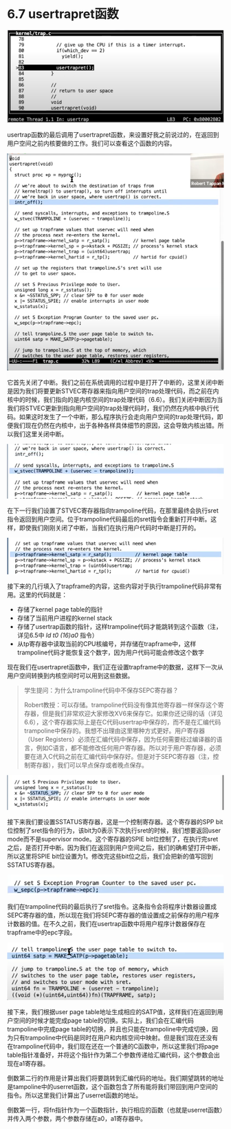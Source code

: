 # 6.7 usertrapret函数

![](../gitbook/assets/image%20%28235%29.png)

usertrap函数的最后调用了usertrapret函数，来设置好我之前说过的，在返回到用户空间之前内核要做的工作。我们可以查看这个函数的内容。

![](../gitbook/assets/image%20%28251%29.png)

它首先关闭了中断。我们之前在系统调用的过程中是打开了中断的，这里关闭中断是因为我们将要更新STVEC寄存器来指向用户空间的trap处理代码，而之前在内核中的时候，我们指向的是内核空间的trap处理代码（6.6）。我们关闭中断因为当我们将STVEC更新到指向用户空间的trap处理代码时，我们仍然在内核中执行代码。如果这时发生了一个中断，那么程序执行会走向用户空间的trap处理代码，即便我们现在仍然在内核中，出于各种各样具体细节的原因，这会导致内核出错。所以我们这里关闭中断。

![](../gitbook/assets/image%20%28278%29.png)

在下一行我们设置了STVEC寄存器指向trampoline代码，在那里最终会执行sret指令返回到用户空间。位于trampoline代码最后的sret指令会重新打开中断。这样，即使我们刚刚关闭了中断，当我们在执行用户代码时中断是打开的。

![](../gitbook/assets/image%20%28223%29.png)

接下来的几行填入了trapframe的内容，这些内容对于执行trampoline代码非常有用。这里的代码就是：

* 存储了kernel page table的指针
* 存储了当前用户进程的kernel stack
* 存储了usertrap函数的指针，这样trampoline代码才能跳转到这个函数（注，详见6.5中 _ld t0 \(16\)a0_ 指令）
* 从tp寄存器中读取当前的CPU核编号，并存储在trapframe中，这样trampoline代码才能恢复这个数字，因为用户代码可能会修改这个数字

现在我们在usertrapret函数中，我们正在设置trapframe中的数据，这样下一次从用户空间转换到内核空间时可以用到这些数据。

> 学生提问：为什么trampoline代码中不保存SEPC寄存器？
>
> Robert教授：可以存储。trampoline代码没有像其他寄存器一样保存这个寄存器，但是我们非常欢迎大家修改XV6来保存它。如果你还记得的话（详见6.6），这个寄存器实际上是在C代码usertrap中保存的，而不是在汇编代码trampoline中保存的。我想不出理由这里哪种方式更好。用户寄存器（User Registers）必须在汇编代码中保存，因为任何需要经过编译器的语言，例如C语言，都不能修改任何用户寄存器。所以对于用户寄存器，必须要在进入C代码之前在汇编代码中保存好。但是对于SEPC寄存器（注，控制寄存器），我们可以早点保存或者晚点保存。

![](../gitbook/assets/image%20%28341%29.png)

接下来我们要设置SSTATUS寄存器，这是一个控制寄存器。这个寄存器的SPP bit位控制了sret指令的行为，该bit为0表示下次执行sret的时候，我们想要返回user mode而不是supervisor mode。这个寄存器的SPIE bit位控制了，在执行完sret之后，是否打开中断。因为我们在返回到用户空间之后，我们的确希望打开中断，所以这里将SPIE bit位设置为1。修改完这些bit位之后，我们会把新的值写回到SSTATUS寄存器。

![](../gitbook/assets/image%20%28301%29.png)

我们在trampoline代码的最后执行了sret指令。这条指令会将程序计数器设置成SEPC寄存器的值，所以现在我们将SEPC寄存器的值设置成之前保存的用户程序计数器的值。在不久之前，我们在usertrap函数中将用户程序计数器保存在trapframe中的epc字段。

![](../gitbook/assets/image%20%28348%29.png)

接下来，我们根据user page table地址生成相应的SATP值，这样我们在返回到用户空间的时候才能完成page table的切换。实际上，我们会在汇编代码trampoline中完成page table的切换，并且也只能在trampoline中完成切换，因为只有trampoline中代码是同时在用户和内核空间中映射。但是我们现在还没有在trampoline代码中，我们现在还在一个普通的C函数中，所以这里我们将page table指针准备好，并将这个指针作为第二个参数传递给汇编代码，这个参数会出现在a1寄存器。

倒数第二行的作用是计算出我们将要跳转到汇编代码的地址。我们期望跳转的地址是tampoline中的userret函数，这个函数包含了所有能将我们带回到用户空间的指令。所以这里我们计算出了userret函数的地址。

倒数第一行，将fn指针作为一个函数指针，执行相应的函数（也就是userret函数）并传入两个参数，两个参数存储在a0，a1寄存器中。

